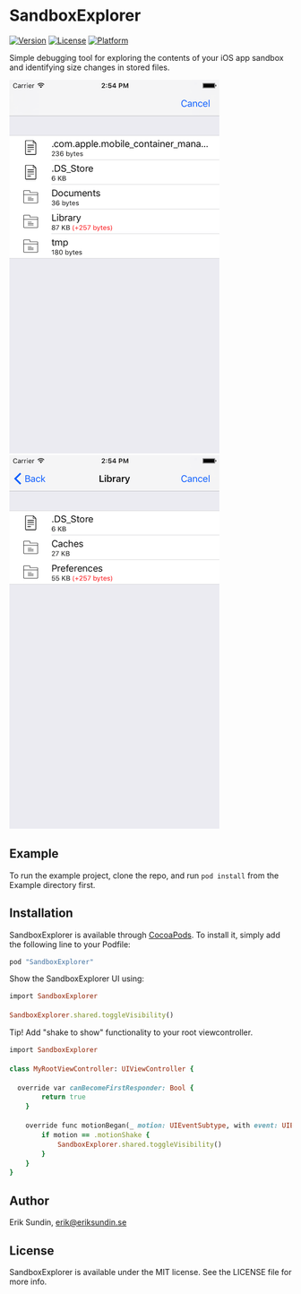# SandboxExplorer

[![Version](https://img.shields.io/cocoapods/v/SandboxExplorer.svg?style=flat)](http://cocoapods.org/pods/SandboxExplorer)
[![License](https://img.shields.io/cocoapods/l/SandboxExplorer.svg?style=flat)](http://cocoapods.org/pods/SandboxExplorer)
[![Platform](https://img.shields.io/cocoapods/p/SandboxExplorer.svg?style=flat)](http://cocoapods.org/pods/SandboxExplorer)

Simple debugging tool for exploring the contents of your iOS app sandbox and identifying size changes in stored files.

![Screenshot 1](ss1.png?raw=true "Screenshot1")
![Screenshot 2](ss2.png?raw=true "Screenshot2")

## Example

To run the example project, clone the repo, and run `pod install` from the Example directory first.

## Installation

SandboxExplorer is available through [CocoaPods](http://cocoapods.org). To install
it, simply add the following line to your Podfile:

```ruby
pod "SandboxExplorer"
```

Show the SandboxExplorer UI using:
```ruby
import SandboxExplorer

SandboxExplorer.shared.toggleVisibility()
```

Tip! Add "shake to show" functionality to your root viewcontroller.
```ruby
import SandboxExplorer

class MyRootViewController: UIViewController {

  override var canBecomeFirstResponder: Bool {
        return true
    }

    override func motionBegan(_ motion: UIEventSubtype, with event: UIEvent?) {
        if motion == .motionShake {
            SandboxExplorer.shared.toggleVisibility()
        }
    }
}
```




## Author

Erik Sundin, erik@eriksundin.se

## License

SandboxExplorer is available under the MIT license. See the LICENSE file for more info.
